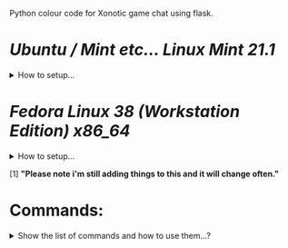 
Python colour code for Xonotic game chat using flask.




# *Ubuntu / Mint etc... Linux Mint 21.1*
<details>
<summary>How to setup...</summary>

```bash
	sudo apt install python3-pip
	pip3 install -r requierments.txt
	python3 chat-server.py
```

### will show Flask Running then:
__NB: move chat-server.cfg to your game Xonotic/data__

> go to Xonotic and hit ` for game console

```
exec chat-server.cfg
```

__Hit 'o' for chat in colour__

</details>

# *Fedora Linux 38 (Workstation Edition) x86_64*
<details>
<summary>How to setup...</summary>

```bash
	sudo dnf install python3-pip
	pip3 install requirements.txt
	python3 chat-server.py
```

### will show Flask Running then:
__NB: move chat-server.cfg to your game Xonotic/data__

> go to Xonotic and hit ` for game console 

```
exec chat-server.cfg
```

__Hit 'o' for chat in colour__

</details>

[1]
__"Please note i'm still adding things to this and it will change often."__

# Commands:
<details>
<summary>Show the list of commands and how to use them...?</summary>
	Command | Description
	---- | ----
	[name] | [name] Something : Change the player name to Something. 
	[font] | Switch on/off toggle fancy fonts with your message.
	[TMP] | MORE TO FILL OUT HERE SOON

</details>




